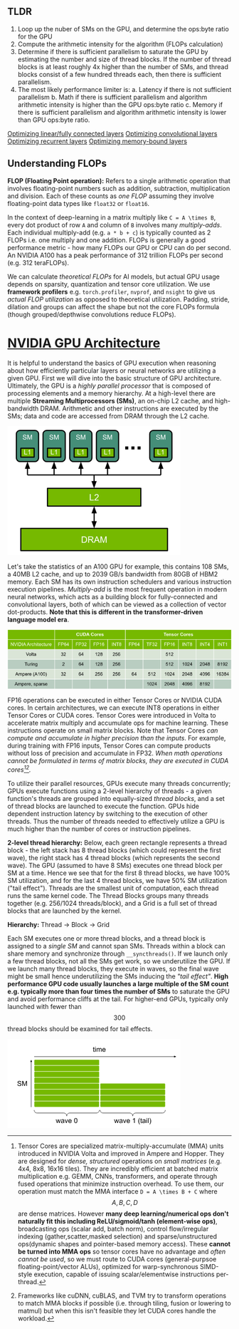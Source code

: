 ## TLDR
1. Loop up the nuber of SMs on the GPU, and determine the ops:byte ratio for the GPU
2. Compute the arithmetic intensity for the algorithm (FLOPs calculation)
3. Determine if there is sufficient parallelism to saturate the GPU by estimating the number and size of thread blocks. If the number of thread blocks is at least roughly 4x higher than the number of SMs, and thread blocks consist of a few hundred threads each, then there is sufficient parallelism. 
4. The most likely performance limiter is:
a. Latency if there is not sufficient parallelism
b. Math if there is sufficient parallelism and algorithm arithmetic intensity is higher than the GPU ops:byte ratio
c. Memory if there is sufficient parallelism and algorithm arithmetic intensity is lower than GPU ops:byte ratio.

[Optimizing linear/fully connected layers](https://docs.nvidia.com/deeplearning/performance/dl-performance-fully-connected/index.html)
[Optimizing convolutional layers](https://docs.nvidia.com/deeplearning/performance/dl-performance-gpu-background/index.html#:~:text=User%27s%20Guide%2C-,NVIDIA%20Optimizing%20Convolutional%20Layers%20User%27s%20Guide,-%2C%20and%20NVIDIA%20Optimizing)
[Optimizing recurrent layers](https://docs.nvidia.com/deeplearning/performance/dl-performance-recurrent/index.html)
[Optimizing memory-bound layers](https://docs.nvidia.com/deeplearning/performance/dl-performance-memory-bound/index.html)

## Understanding FLOPs

**FLOP (Floating Point operation):** Refers to a single arithmetic operation that involves floating-point numbers such as addition, subtraction, multiplication and division. Each of these counts as _one FLOP_ assuming they involve floating-point data types like `float32` or `float16`. 

In the context of deep-learning in a matrix multiply like `C = A \times B`, every dot product of row `A` and column of `B` involves many _multiply-adds_. Each individual multiply-add (e.g. `a * b + c`) is typically counted as 2 FLOPs i.e. one multiply and one addition. FLOPs is generally a good performance metric - how many FLOPs our GPU or CPU can do per second. An NVIDIA A100 has a peak performance of 312 trillion FLOPs per second (e.g. 312 teraFLOPs). 

We can calculate _theoretical FLOPs_ for AI models, but actual GPU usage depends on sparsity, quantization and tensor core utilization. We use **framework profilers** e.g. `torch.profiler`, `nvprof`, and `nsight` to give us _actual FLOP utilization_ as opposed to theoretical utilization. Padding, stride, dilation and groups can affect the shape but not the core FLOPs formula (though grouped/depthwise convolutions reduce FLOPs).

# [NVIDIA GPU Architecture](https://docs.nvidia.com/deeplearning/performance/dl-performance-gpu-background/index.html)

It is helpful to understand the basics of GPU execution when reasoning about how efficiently particular layers or neural networks are utilizing a given GPU. First we will dive into the basic structure of GPU architecture. Ultimately, the GPU is a _highly parallel processor_ that is composed of processing elements and a memory hierarchy. At a high-level there are multiple **Streaming Multiprocessors (SMs)**, an on-chip L2 cache, and high-bandwidth DRAM. Arithmetic and other instructions are executed by the SMs; data and code are accessed from DRAM through the L2 cache. 

![Alt text](image.png)

Let's take the statistics of an A100 GPU for example, this contains 108 SMs, a 40MB L2 cache, and up to 2039 GB/s bandwidth from 80GB of HBM2 memory. Each SM has its own instruction schedulers and various instruction execution pipelines. _Multiply-add_ is the most frequent operation in modern neural networks, which acts as a building block for fully-connected and convolutional layers, both of which can be viewed as a collection of vector dot-products. **Note that this is different in the transformer-driven language model era**. 

![Alt text](image-1.png)

FP16 operations can be executed in either Tensor Cores or NVIDIA CUDA cores. In certain architectures, we can execute INT8 operations in either Tensor Cores or CUDA cores. Tensor Cores were introduced in Volta to accelerate matrix multiply and accumulate ops for machine learning. These instructions operate on small matrix blocks. Note that Tensor Cores _can compute and accumulate in higher precision than the inputs_. For example, during training with FP16 inputs, Tensor Cores can compute products without loss of precision and accumulate in FP32. _When math operations cannot be formulated in terms of matrix blocks, they are executed in CUDA cores[^1][^2]._ 

To utilize their parallel resources, GPUs execute many threads concurrently; GPUs execute functions using a 2-level hierarchy of threads - a given function's threads are grouped into equally-sized _thread blocks_, and a set of thread blocks are launched to execute the function. GPUs hide dependent instruction latency by switching to the execution of other threads. Thus the number of threads needed to effectively utilize a GPU is much higher than the number of cores or instruction pipelines. 

**2-level thread hierarchy:** Below, each green rectangle represents a thread block - the left stack has 8 thread blocks (which could represent the first wave), the right stack has 4 thread blocks (which represents the second wave). The GPU (assumed to have 8 SMs) executes one thread block per SM at a time. Hence we see that for the first 8 thread blocks, we have 100% SM utilization, and for the last 4 thread blocks, we have 50% SM utilization ("tail effect"). Threads are the smallest unit of computation, each thread runs the same kernel code. The Thread Blocks groups many threads together (e.g. 256/1024 threads/block), and a Grid is a full set of thread blocks that are launched by the kernel.

**Hierarchy:** Thread -> Block -> Grid

Each SM executes one or more thread blocks, and a thread block is assigned to a _single SM_ and cannot span SMs. Threads within a block can share memory and synchronize through `__syncthreads()`. If we launch only a few thread blocks, not all the SMs get work, so we underutilize the GPU. If we launch many thread blocks, they execute in waves, so the final wave might be small hence underutilizing the SMs inducing the _"tail effect"_. **High performance GPU code usually launches a large multiple of the SM count e.g. typically more than four times the number of SMs** to saturate the GPU and avoid performance cliffs at the tail. For higher-end GPUs, typically only launched with fewer than $$300$$ thread blocks should be examined for tail effects. 

![Alt text](image-2.png)

[^1]: Tensor Cores are specialized matrix-multiply-accumulate (MMA) units introduced in NVIDIA Volta and improved in Ampere and Hopper. They are designed for _dense, structured_ operations on _small matrices_ (e.g. 4x4, 8x8, 16x16 tiles). They are incredibly efficient at batched matrix multiplication e.g. GEMM, CNNs, transformers, and operate through fused operations that minimize instruction overhead. To use them, our operation must match the MMA interface `D = A \times B + C` where $$A,B,C,D$$ are dense matrices. However **many deep learning/numerical ops don't naturally fit this including ReLU/sigmoid/tanh (element-wise ops)**, broadcasting ops (scalar add, batch norm), control flow/irregular indexing (gather,scatter,masked selection) and sparse/unstructured ops(dynamic shapes and pointer-based memory access). These **cannot be turned into MMA ops** so tensor cores have no advantage and _often cannot be used_, so we must route to CUDA cores (general-purpsoe floating-point/vector ALUs), optimized for warp-synchronous SIMD-style execution, capable of issuing scalar/elementwise instructions per-thread. 
[^2]: Frameworks like cuDNN, cuBLAS, and TVM try to transform operations to match MMA blocks if possible (i.e. through tiling, fusion or lowering to matmul) but when this isn't feasible they let CUDA cores handle the workload. 

